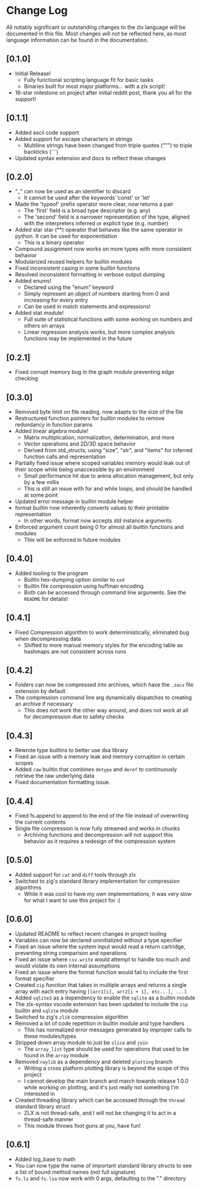 # Change Log

All notably significant or outstanding changes to the zlx language will be documented in this file. Most changes will not be reflected here, as most language information can be found in the documentation.

## [0.1.0]
- Initial Release!
    - Fully functional scripting language fit for basic tasks
    - Binaries built for most major platforms... with a zlx script!
- 16-star milestone on project after initial reddit post, thank you all for the support!

## [0.1.1]
- Added ascii code support
- Added support for escape characters in strings
    - Multiline strings have been changed from triple quotes (""") to triple backticks (```)
- Updated syntax extension and docs to reflect these changes

## [0.2.0]
- "_" can now be used as an identifier to discard
    - It cannot be used after the keywords 'const' or 'let'
- Made the 'typeof' prefix operator more clear, now returns a pair
    - The 'first' field is a broad type descriptor (e.g. any)
    - The 'second' field is a narrower representation of the type, aligned with the interpreters inferred or explicit type (e.g. number)
- Added star star (**) operator that behaves like the same operator in python. It can be used for exponentiation
    - This is a binary operator
- Compound assignment now works on more types with more consistent behavior
- Modularized reused helpers for builtin modules
- Fixed inconsistent casing in some builtin functions
- Resolved inconsistent formatting in verbose output dumping
- Added enums!
    - Declared using the "enum" keyword
    - Simply represent an object of numbers starting from 0 and increasing for every entry
    - Can be used in match statements and expressions!
- Added stat module!
    - Full suite of statistical functions with some working on numbers and others on arrays
    - Linear regression analysis works, but more complex analysis functions may be implemented in the future 

## [0.2.1]
- Fixed corrupt memory bug in the graph module preventing edge checking

## [0.3.0]
- Removed byte limit on file reading, now adapts to the size of the file
- Restructured function pointers for builtin modules to remove redundancy in function params
- Added linear algebra module!
    - Matrix multiplication, normalization, determination, and more
    - Vector operations and 2D/3D space behavior
    - Derived from std_structs, using "size", "str", and "items" for inferred function calls and representation
- Partially fixed issue where scoped variables memory would leak out of their scope while being unaccessible by an environment
    - Small performance hit due to arena allocation management, but only by a few millis
    - This is still an issue with for and while loops, and should be handled at some point
- Updated error message in builtin module helper
- format builtin now inherently converts values to their printable representation
    - In other words, format now accepts std instance arguments
- Enforced argument count being 0 for almost all builtin functions and modules
    - This will be enforced in future modules

## [0.4.0]
- Added tooling to the program
    - Builtin hex-dumping option similar to `xxd`
    - Builtin file compression using huffman encoding
    - Both can be accessed through command line arguments. See the `README` for details!

## [0.4.1]
- Fixed Compression algorithm to work deterministically, eliminated bug when decompressing data
    - Shifted to more manual memory styles for the encoding table as hashmaps are not consistent across runs

## [0.4.2]
- Folders can now be compressed into archives, which have the `.zacx` file extension by default
- The compression command line arg dynamically dispatches to creating an archive if necessary
    - This does not work the other way around, and does not work at all for decompression due to safety checks

## [0.4.3]
- Rewrote type builtins to better use dsa library
- Fixed an issue with a memory leak and memory corruption in certain scopes
- Added `raw` builtin that combines `detype` and `deref` to continuously retrieve the raw underlying data
- Fixed documentation formatting issue.

## [0.4.4]
- Fixed fs.append to append to the end of the file instead of overwriting the current contents
- Single file compression is now fully streamed and works in chunks
    - Archiving functions and decompression will not support this behavior as it requires a redesign of the compression system

## [0.5.0]
- Added support for `cat` and `diff` tools through zlx
- Switched to zig's standard library implementation for compression algorithms
    - While it was cool to have my own implementations, it was very slow for what I want to use this project for :(

## [0.6.0]
- Updated README to reflect recent changes in project tooling
- Variables can now be declared uninitialized without a type specifier
- Fixed an issue where the system input would read a return cartridge, preventing string comparison and operations
- Fixed an issue where `csv.write` would attempt to handle too much and would violate its own internal assumptions
- Fixed an issue where the format function would fail to include the first format specifier
- Created `zip` function that takes in multiple arrays and returns a single array with each entry having `[[arr1[i], arr2[i + 1], etc...], ...]`
- Added `sqlite3` as a dependency to enable the `sqlite` as a builtin module
- The zlx-syntax vscode extension has been updated to include the `zip` builtin and `sqlite` module
- Switched to zig's `zlib` compression algorithm
- Removed a lot of code repetition in builtin module and type handlers
    - This has normalized error messages generated by improper calls to these modules/types
- Stripped down array module to just be `slice` and `join`
    - The `array_list` type should be used for operations that used to be found in the `array` module
- Removed `raylib` as a dependency and deleted `plotting` branch
    - Writing a cross platform plotting library is beyond the scope of this project
    - I cannot develop the main branch and march towards release 1.0.0 while working on plotting, and it's just really not something I'm interested in
- Created threading library which can be accessed through the `thread` standard library struct
    - ZLX is not thread-safe, and I will not be changing it to act in a thread-safe manner
    - This module throws foot guns at you, have fun!
    
## [0.6.1]
- Added log_base to math
- You can now type the name of important standard library structs to see a list of bound method names (not full signature)
- `fs.ls` and `fs.lsa` now work with 0 args, defaulting to the "." directory